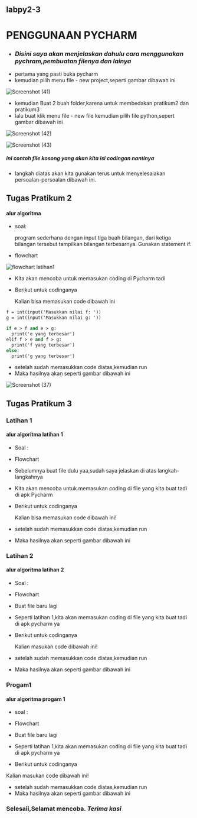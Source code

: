## labpy2-3

# PENGGUNAAN PYCHARM

-  ### *Disini saya akan menjelaskan dahulu cara menggunakan pychram,pembuatan filenya dan lainya*
- pertama yang pasti buka pycharm
- kemudian pilih menu file -  new project,seperti gambar dibawah ini

![Screenshot (41)](https://user-images.githubusercontent.com/115714443/200235931-6a59b232-85f8-48f3-97ca-947a2a333c7f.png)

- kemudian Buat 2 buah folder,karena untuk membedakan pratikum2 dan pratikum3
- lalu buat klik menu file - new file kemudian pilih file python,sepert gambar dibawah ini

![Screenshot (42)](https://user-images.githubusercontent.com/115714443/200236375-50c51382-5988-4053-a166-19430024a19d.png)

![Screenshot (43)](https://user-images.githubusercontent.com/115714443/200236965-1108f357-a6bd-4baa-88af-8d5c90cdb358.png)
##### *ini contoh file kosong yang akan kita isi codingan nantinya*


- langkah diatas akan kita gunakan terus untuk menyelesaiakan persoalan-persoalan dibawah ini.

## Tugas Pratikum 2

#### alur algoritma 

- soal:

  program sederhana dengan input tiga buah bilangan, dari ketiga bilangan
  tersebut tampilkan bilangan terbesarnya. Gunakan statement if.
  
- flowchart

![flowchart latihan1](https://user-images.githubusercontent.com/115714443/200234287-2f8b3741-012e-4786-bb26-952b2a01b764.jpg)

 - Kita akan mencoba untuk memasukan coding di Pycharm tadi
 - Berikut untuk codinganya

   Kalian bisa memasukan code dibawah ini
   
```   e = int(input('Masukkan nilai e: '))
f = int(input('Masukkan nilai f: '))
g = int(input('Masukkan nilai g: '))

if e > f and e > g:
  print('e yang terbesar')
elif f > e and f > g:
  print('f yang terbesar')
else:
  print('g yang terbesar') 
  ```
 
- setelah sudah memasukkan code diatas,kemudian run
- Maka hasilnya akan seperti gambar dibawah ini

![Screenshot (37)](https://user-images.githubusercontent.com/115714443/200238266-7eb667a2-d505-4c3f-9b6f-f04119c63b0a.png)

## Tugas Pratikum 3

### Latihan 1

#### alur algoritma latihan 1

- Soal :

- Flowchart

- Sebelumnya buat file dulu yaa,sudah saya jelaskan di atas langkah- langkahnya
- Kita akan mencoba untuk memasukan coding di file yang kita buat tadi di apk Pycharm
- Berikut untuk codinganya

  Kalian bisa memasukan code dibawah ini!


- setelah sudah memasukkan code diatas,kemudian run
- Maka hasilnya akan seperti gambar dibawah ini


### Latihan 2

#### alur algoritma latihan 2

- Soal :

- Flowchart

- Buat file baru lagi
- Seperti latihan 1,kita akan memasukan coding di file yang kita buat tadi di apk pycharm ya
- Berikut untuk codinganya

  Kalian masukan code dibawah ini!


- setelah sudah memasukkan code diatas,kemudian run
- Maka hasilnya akan seperti gambar dibawah ini


### Progam1

#### alur algoritma progam 1

- soal :

- Flowchart

- Buat file baru lagi
- Seperti latihan 1,kita akan memasukan coding di file yang kita buat tadi di apk pycharm ya
- Berikut untuk codinganya

Kalian masukan code dibawah ini!


- setelah sudah memasukkan code diatas,kemudian run
- Maka hasilnya akan seperti gambar dibawah ini

### Selesaii,Selamat mencoba. *Terima kasi*




